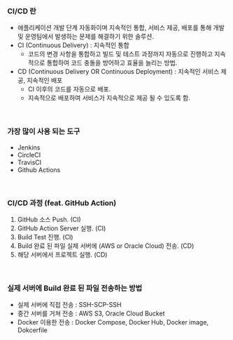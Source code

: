 ### CI/CD 란
- 애플리케이션 개발 단계 자동화이며 지속적인 통합, 서비스 제공, 배포를 통해 개발 및 운영팀에서 발생하는 문제를 해결하기 위한 솔루션.
- CI (Continuous Delivery) : 지속적인 통합
  - 코드의 변경 사항을 통합하고 빌드 및 테스트 과정까지 자동으로 진행하고 지속적으로 통합하여 코드 충돌을 방어하고 효율을 늘리는 방법.   
- CD (Continuous Delivery OR Continuous Deployment) : 지속적인 서비스 제공, 지속적인 배포
  - CI 이후의 코드를 자동으로 배포.
  - 지속적으로 배포하여 서비스가 지속적으로 제공 될 수 있도록 함.

<br/>

### 가장 많이 사용 되는 도구
- Jenkins
- CircleCI
- TravisCI
- Github Actions

<br/>

### CI/CD 과정 (feat. GitHub Action)
1. GitHub 소스 Push. (CI)
2. GitHub Action Server 실행. (CI)
3. Build Test 진행. (CI)
4. Build 완료 된 파일 실제 서버에 (AWS or Oracle Cloud) 전송. (CD) 
5. 해당 서버에서 프로젝트 실행. (CD)

<br/>

### 실제 서버에 Build 완료 된 파일 전송하는 방법
- 실제 서버에 직접 전송 : SSH-SCP-SSH
- 중간 서버를 거쳐 전송 : AWS S3, Oracle Cloud Bucket
- Docker 이용한 전송 : Docker Compose, Docker Hub, Docker image, Dokcerfile  

